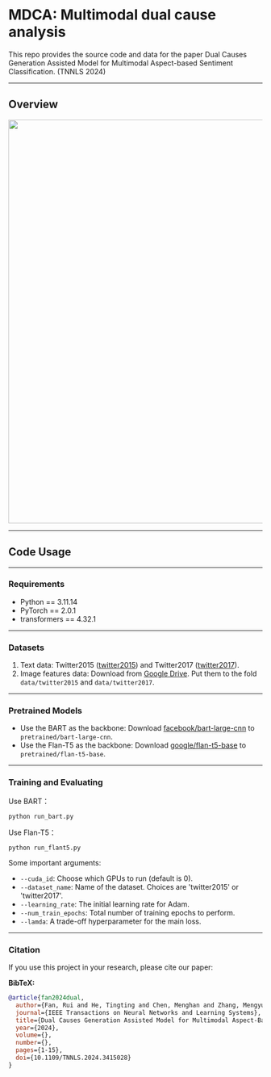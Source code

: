 # MDCA: Multimodal dual cause analysis

This repo provides the source code and data for the paper Dual Causes Generation Assisted Model for Multimodal Aspect-based Sentiment Classification. (TNNLS 2024)

----------

## Overview

<p align="center">
  <img src="./framework.png" width="800"/>
</p>

----------

## Code Usage

----------

### Requirements

- Python == 3.11.14
- PyTorch == 2.0.1
- transformers == 4.32.1

----------

### Datasets
1. Text data: Twitter2015 ([twitter2015](data/twitter2015)) and Twitter2017 ([twitter2017](data/twitter2017)).
2. Image features data: Download from [Google Drive](https://drive.google.com/drive/folders/1IBp2C30PN9ttJlYFmm8FRmv5AuHx3SNw?usp=drive_link). Put them to the fold `data/twitter2015` and `data/twitter2017`.

----------

### Pretrained Models
- Use the BART as the backbone: Download [facebook/bart-large-cnn](https://huggingface.co/facebook/bart-large-cnn) to `pretrained/bart-large-cnn`.
- Use the Flan-T5 as the backbone: Download [google/flan-t5-base](https://huggingface.co/google/flan-t5-base) to `pretrained/flan-t5-base`.

----------

### Training and Evaluating 
Use BART：
```
python run_bart.py
```
Use Flan-T5：
```
python run_flant5.py
```
Some important arguments:
- `--cuda_id`: Choose which GPUs to run (default is 0).
- `--dataset_name`: Name of the dataset. Choices are 'twitter2015' or 'twitter2017'.
- `--learning_rate`: The initial learning rate for Adam.
- `--num_train_epochs`: Total number of training epochs to perform.
- `--lamda`: A trade-off hyperparameter for the main loss.

----------

### Citation

If you use this project in your research, please cite our paper:


**BibTeX:**

```bibtex
@article{fan2024dual,
  author={Fan, Rui and He, Tingting and Chen, Menghan and Zhang, Mengyuan and Tu, Xinhui and Dong, Ming},
  journal={IEEE Transactions on Neural Networks and Learning Systems}, 
  title={Dual Causes Generation Assisted Model for Multimodal Aspect-Based Sentiment Classification}, 
  year={2024},
  volume={},
  number={},
  pages={1-15},
  doi={10.1109/TNNLS.2024.3415028}
}
